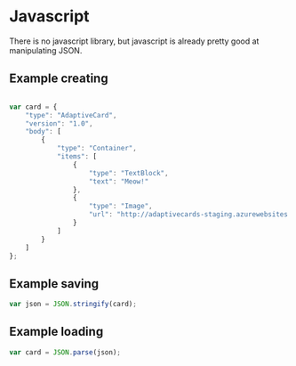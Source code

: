 # Javascript
There is no javascript library, but javascript is already pretty good at manipulating JSON.

## Example creating 
```javascript

var card = {
    "type": "AdaptiveCard",
    "version": "1.0",
    "body": [
        {
            "type": "Container",
            "items": [
                {
                    "type": "TextBlock",
                    "text": "Meow!"
                },
                {
                    "type": "Image",
                    "url": "http://adaptivecards-staging.azurewebsites.net/api/cat"
                }
            ]
        }
    ]
};
```
## Example saving 
```javascript
var json = JSON.stringify(card);
```

## Example loading 
```javascript
var card = JSON.parse(json);
```

